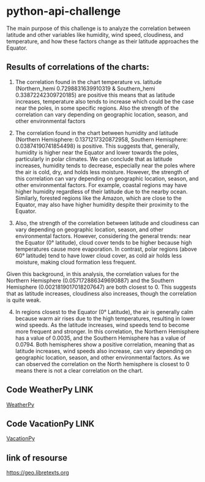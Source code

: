 # python-api-challenge

The main purpose of this challenge is to analyze the correlation between latitude and other variables like humidity, wind speed, cloudiness, and temperature, and how these factors change as their latitude approaches the Equator.



## Results of correlations of the charts:

1. The correlation found in the chart temperature vs. latitude (Northern_hemi 0.7298831639910319 & Southern_hemi  0.33872242309720185) 
are positive this means that as latitude increases, temperature also tends to increase which could be the case near the poles,
in some specific regions.
Also the strength of the correlation can vary depending on geographic location, season, and other environmental factors


2. The correlation found in the chart between humidity and latitude (Northern Hemisphere:  0.1371217320872958, Southern Hemisphere: 0.03874190741854498) is positive. This suggests that, generally, humidity is higher near the Equator and lower towards the poles, particularly in polar climates. We can conclude that as latitude increases, humidity tends to decrease, especially near the poles where the air is cold, dry, and holds less moisture.
However, the strength of this correlation can vary depending on geographic location, season, and other environmental factors. For example, coastal regions may have higher humidity regardless of their latitude due to the nearby ocean. Similarly, forested regions like the Amazon, which are close to the Equator, may also have higher humidity despite their proximity to the Equator.

3. Also, the strength of the correlation between latitude and cloudiness can vary depending on geographic location, season, and other environmental factors. However, considering the general trends: near the Equator (0° latitude), cloud cover tends to be higher because high temperatures cause more evaporation. In contrast, polar regions (above 60° latitude) tend to have lower cloud cover, as cold air holds less moisture, making cloud formation less frequent.

Given this background, in this analysis, the correlation values for the Northern Hemisphere (0.057172886349690887) and the Southern Hemisphere (0.0021819017018207647) are both closest to 0. This suggests that as latitude increases, cloudiness also increases, though the correlation is quite weak.


4. In regions closest to the Equator (0° Latitude), the air is generally calm because warm air rises due to the high temperatures, resulting in lower wind speeds.
As the latitude increases, wind speeds tend to become more frequent and stronger. 
In this correlation, the Northern Hemisphere has a value of 0.0035, and the Southern Hemisphere has a value of 0.0794. 
Both hemispheres show a positive correlation, meaning that as latitude increases, wind speeds also increase, can vary depending on geographic location, season, and other environmental factors. As we can observed the correlation on the North hemisphere is closest to 0 means there is not a clear correlation on the chart.

## Code WeatherPy LINK
[WeatherPy](WeatherPy\WeatherPy.ipynb)
## Code VacationPy LINK
[VacationPy](WeatherPy\VacationPy.ipynb)

## link of resourse 
https://geo.libretexts.org
